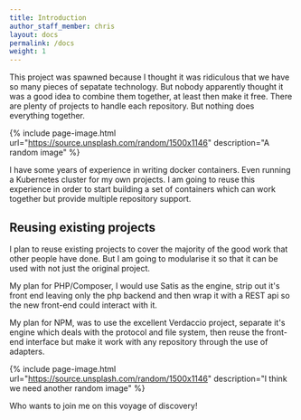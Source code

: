 ```yaml
---
title: Introduction
author_staff_member: chris
layout: docs
permalink: /docs
weight: 1
---
```

This project was spawned because I thought it was ridiculous that we have so many pieces of sepatate technology. But 
nobody apparently thought it was a good idea to combine them together, at least then make it free. There are plenty 
of projects to handle each repository. But nothing does everything together.

{% include page-image.html url="https://source.unsplash.com/random/1500x1146" description="A random image" %}

I have some years of experience in writing docker containers. Even running a Kubernetes cluster for my own projects. 
I am going to reuse this experience in order to start building a set of containers which can work together but 
provide multiple repository support.

## Reusing existing projects

I plan to reuse existing projects to cover the majority of the good work that other people have done. But I am going 
to modularise it so that it can be used with not just the original project.

My plan for PHP/Composer, I would use Satis as the engine, strip out it's front end leaving only the php backend and 
then wrap it with a REST api so the new front-end could interact with it.

My plan for NPM, was to use the excellent Verdaccio project, separate it's engine which deals with the protocol and 
file system, then reuse the front-end interface but make it work with any repository through the use of adapters. 

{% include page-image.html url="https://source.unsplash.com/random/1500x1146" description="I think we need another random image" %}

Who wants to join me on this voyage of discovery!
